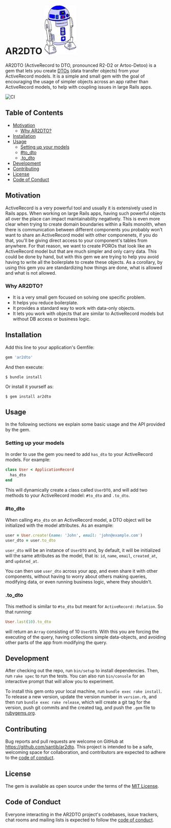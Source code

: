 # AR2DTO ![AR2DTO](docs/images/logo.png)

AR2DTO (ActiveRecord to DTO, pronounced R2-D2 or Artoo-Detoo) is a gem that lets you create [DTOs](https://martinfowler.com/eaaCatalog/dataTransferObject.html) (data transfer objects) from your ActiveRecord models. It is a simple and small gem with the goal of encouraging the usage of simpler objects across an app rather than ActiveRecord models, to help with coupling issues in large Rails apps.

![CI](https://github.com/santib/ar2dto/workflows/CI/badge.svg)

## Table of Contents

- [Motivation](#motivation)
  - [Why AR2DTO?](#why-ar2dto)
- [Installation](#installation)
- [Usage](#usage)
  - [Setting up your models](#setting-up-your-models)
  - [#to_dto](#to_dto)
  - [.to_dto](#to_dto-1)
- [Development](#development)
- [Contributing](#contributing)
- [License](#license)
- [Code of Conduct](#code-of-conduct)

## Motivation

ActiveRecord is a very powerful tool and usually it is extensively used in Rails apps. When working on large Rails apps, having such powerful objects all over the place can impact maintainability negatively. This is even more clear when trying to create domain boundaries within a Rails monolith, when there is communication between different components you probably won't want to share an ActiveRecord model with other componenets, if you do that, you'll be giving direct access to your component's tables from anywhere. For that reason, we want to create POROs that look like an ActiveRecord model but that are much simpler and only carry data. This could be done by hand, but with this gem we are trying to help you avoid having to write all the boilerplate to create these objects. As a corollary, by using this gem you are standardizing how things are done, what is allowed and what is not allowed.

### Why AR2DTO?

- It is a very small gem focused on solving one specific problem.
- It helps you reduce boilerplate.
- It provides a standard way to work with data-only objects.
- It lets you work with objects that are similar to ActiveRecord models but without DB access or business logic.

## Installation

Add this line to your application's Gemfile:

```ruby
gem 'ar2dto'
```

And then execute:

    $ bundle install

Or install it yourself as:

    $ gem install ar2dto

## Usage

In the following sections we explain some basic usage and the API provided by the gem.

### Setting up your models

In order to use the gem you need to add `has_dto` to your ActiveRecord models. For example:
```ruby
class User < ApplicationRecord
  has_dto
end
```

This will dynamically create a class called `UserDTO`, and will add two methods to your ActiveRecord model: `#to_dto` and `.to_dto`.

### #to_dto

When calling `#to_dto` on an ActiveRecord model, a DTO object will be initialized with the model attributes. As an example:

```ruby
user = User.create!(name: 'John', email: 'john@example.com')
user_dto = user.to_dto
```

`user_dto` will be an instance of `UserDTO` and, by default, it will be initialized will the same attributes as the model, that is: `id`, `name`, `email`, `created_at`, and `updated_at`.

You can then use `user_dto` across your app, and even share it with other components, without having to worry about others making queries, modifying data, or even running business logic, where they shouldn't.

### .to_dto

This method is similar to `#to_dto` but meant for `ActiveRecord::Relation`. So that running:

```ruby
User.last(10).to_dto
```

will return an `Array` consisting of 10 `UserDTO`. With this you are forcing the executing of the query, having collections simple data-objects, and avoiding other parts of the app from modifying the query.

## Development

After checking out the repo, run `bin/setup` to install dependencies. Then, run `rake spec` to run the tests. You can also run `bin/console` for an interactive prompt that will allow you to experiment.

To install this gem onto your local machine, run `bundle exec rake install`. To release a new version, update the version number in `version.rb`, and then run `bundle exec rake release`, which will create a git tag for the version, push git commits and the created tag, and push the `.gem` file to [rubygems.org](https://rubygems.org).

## Contributing

Bug reports and pull requests are welcome on GitHub at https://github.com/santib/ar2dto. This project is intended to be a safe, welcoming space for collaboration, and contributors are expected to adhere to the [code of conduct](https://github.com/santib/ar2dto/blob/main/CODE_OF_CONDUCT.md).

## License

The gem is available as open source under the terms of the [MIT License](https://opensource.org/licenses/MIT).

## Code of Conduct

Everyone interacting in the AR2DTO project's codebases, issue trackers, chat rooms and mailing lists is expected to follow the [code of conduct](https://github.com/santib/ar2dto/blob/main/CODE_OF_CONDUCT.md).
